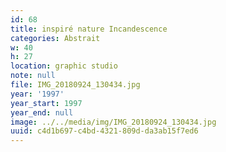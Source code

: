 ```yaml
---
id: 68
title: inspiré nature Incandescence
categories: Abstrait
w: 40
h: 27
location: graphic studio
note: null
file: IMG_20180924_130434.jpg
year: '1997'
year_start: 1997
year_end: null
image: ../../media/img/IMG_20180924_130434.jpg
uuid: c4d1b697-c4bd-4321-809d-da3ab15f7ed6
---
```


